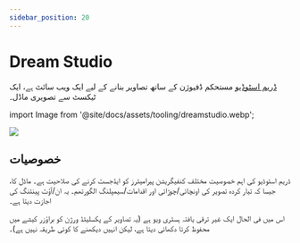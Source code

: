 ```yaml
---
sidebar_position: 20
---
```


# Dream Studio

[ڈریم اسٹوڈیو](https://beta.dreamstudio.ai/dream) مستحکم ڈفیوژن کے ساتھ تصاویر بنانے کے لیے ایک ویب سائٹ ہے،
ایک ٹیکسٹ سے تصویری ماڈل۔

import Image from '@site/docs/assets/tooling/dreamstudio.webp';

<div style={{textAlign: 'center'}}>
  <img src={Image} style={{width: "750px"}}/>
</div>

## خصوصیات

ڈریم اسٹوڈیو کی اہم خصوصیت مختلف کنفیگریشن پیرامیٹرز کو ایڈجسٹ کرنے کی صلاحیت ہے۔
ماڈل کا، جیسا کہ تیار کردہ تصویر کی اونچائی/چوڑائی اور اقدامات/سیمپلنگ الگورتھم۔ یہ ان/آؤٹ پینٹنگ کی اجازت دیتا ہے۔

اس میں فی الحال ایک غیر ترقی یافتہ ہسٹری ویو ہے (یہ تصاویر کے پکسلیٹڈ ورژن کو براؤزر کیشے میں محفوظ کرتا دکھائی دیتا ہے، لیکن انہیں دیکھنے کا کوئی طریقہ نہیں ہے)۔